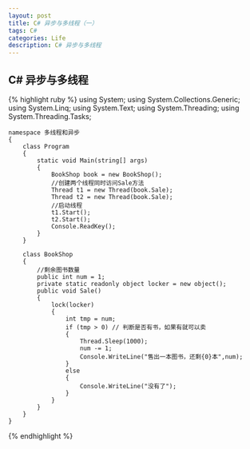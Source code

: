 ```yaml
---
layout: post
title: C# 异步与多线程（一）
tags: C#
categories: Life
description: C# 异步与多线程
---
```


## C# 异步与多线程



{% highlight ruby %}
	using System;
	using System.Collections.Generic;
	using System.Linq;
	using System.Text;
	using System.Threading;
	using System.Threading.Tasks;

	namespace 多线程和异步
	{
		class Program
		{
			static void Main(string[] args)
			{
				BookShop book = new BookShop();
				//创建两个线程同时访问Sale方法
				Thread t1 = new Thread(book.Sale);
				Thread t2 = new Thread(book.Sale);
				//启动线程
				t1.Start();
				t2.Start();
				Console.ReadKey();
			}
		}

		class BookShop
		{
			//剩余图书数量
			public int num = 1;
			private static readonly object locker = new object();
			public void Sale()
			{
				lock(locker)
				{
					int tmp = num;
					if (tmp > 0) // 判断是否有书，如果有就可以卖
					{
						Thread.Sleep(1000);
						num -= 1;
						Console.WriteLine("售出一本图书，还剩{0}本",num);
					}
					else
					{
						Console.WriteLine("没有了");
					}
				}
			}
		}
	}
{% endhighlight %}
